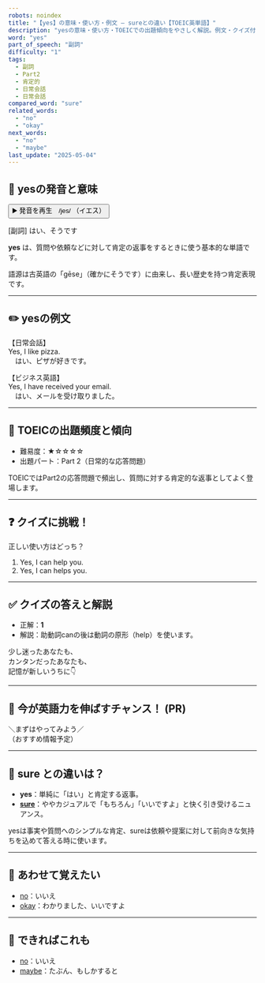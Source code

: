 ```yaml
---
robots: noindex
title: "【yes】の意味・使い方・例文 ― sureとの違い【TOEIC英単語】"
description: "yesの意味・使い方・TOEICでの出題傾向をやさしく解説。例文・クイズ付きでsureとの違いもわかりやすく学べます。"
word: "yes"
part_of_speech: "副詞"
difficulty: "1"
tags:
  - 副詞
  - Part2
  - 肯定的
  - 日常会話
  - 日常会話
compared_word: "sure"
related_words:
  - "no"
  - "okay"
next_words:
  - "no"
  - "maybe"
last_update: "2025-05-04"
---
```


## 🔰 yesの発音と意味

<button class="play-audio" onclick="playTTS('yes')">
  <span class="play-audio-main">
    ▶️ 発音を再生　/jes/
  </span>
  <span class="play-audio-sub">
    （イエス）
  </span>
</button>

[副詞] はい、そうです

**yes** は、質問や依頼などに対して肯定の返事をするときに使う基本的な単語です。

語源は古英語の「gēse」（確かにそうです）に由来し、長い歴史を持つ肯定表現です。

---

## ✏️ yesの例文

【日常会話】  
Yes, I like pizza.  
　はい、ピザが好きです。

【ビジネス英語】  
Yes, I have received your email.  
　はい、メールを受け取りました。

---

## 🎯 TOEICの出題頻度と傾向

- 難易度：★☆☆☆☆
- 出題パート：Part 2（日常的な応答問題）

TOEICではPart2の応答問題で頻出し、質問に対する肯定的な返事としてよく登場します。

---

## ❓ クイズに挑戦！

正しい使い方はどっち？

1. Yes, I can help you.  
2. Yes, I can helps you.

---

## ✅ クイズの答えと解説

- 正解：**1**
- 解説：助動詞canの後は動詞の原形（help）を使います。

少し迷ったあなたも、  
カンタンだったあなたも、  
記憶が新しいうちに👇️

---

## 🚀 今が英語力を伸ばすチャンス！ (PR)

<div class="info-center">
＼まずはやってみよう／<br>  
（おすすめ情報予定）
</div>

---

## 🤔  sure との違いは？

- **yes**：単純に「はい」と肯定する返事。
- **[sure](/word/sure)**：ややカジュアルで「もちろん」「いいですよ」と快く引き受けるニュアンス。

yesは事実や質問へのシンプルな肯定、sureは依頼や提案に対して前向きな気持ちを込めて答える時に使います。

---

## 🧩 あわせて覚えたい

- [no](/word/no)：いいえ
- [okay](/word/okay)：わかりました、いいですよ

---

## 📖 できればこれも

- [no](/word/no)：いいえ
- [maybe](/word/maybe)：たぶん、もしかすると

<!-- cvid: aid45_bid08 -->

